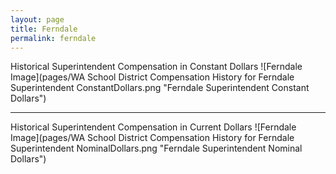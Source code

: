 ```yaml
---
layout: page
title: Ferndale
permalink: ferndale
---
```



Historical Superintendent Compensation in Constant Dollars
![Ferndale Image](pages/WA School District Compensation History for Ferndale Superintendent ConstantDollars.png "Ferndale Superintendent Constant Dollars")

___

Historical Superintendent Compensation in Current Dollars
![Ferndale Image](pages/WA School District Compensation History for Ferndale Superintendent NominalDollars.png "Ferndale Superintendent Nominal Dollars")